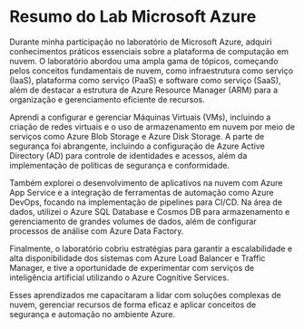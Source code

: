 # Resumo do Lab Microsoft Azure

Durante minha participação no laboratório de Microsoft Azure, adquiri conhecimentos práticos essenciais sobre a plataforma de computação em nuvem. O laboratório abordou uma ampla gama de tópicos, começando pelos conceitos fundamentais de nuvem, como infraestrutura como serviço (IaaS), plataforma como serviço (PaaS) e software como serviço (SaaS), além de destacar a estrutura de Azure Resource Manager (ARM) para a organização e gerenciamento eficiente de recursos.

Aprendi a configurar e gerenciar Máquinas Virtuais (VMs), incluindo a criação de redes virtuais e o uso de armazenamento em nuvem por meio de serviços como Azure Blob Storage e Azure Disk Storage. A parte de segurança foi abrangente, incluindo a configuração de Azure Active Directory (AD) para controle de identidades e acessos, além da implementação de políticas de segurança e conformidade.

Também explorei o desenvolvimento de aplicativos na nuvem com Azure App Service e a integração de ferramentas de automação como Azure DevOps, focando na implementação de pipelines para CI/CD. Na área de dados, utilizei o Azure SQL Database e Cosmos DB para armazenamento e gerenciamento de grandes volumes de dados, além de configurar processos de análise com Azure Data Factory.

Finalmente, o laboratório cobriu estratégias para garantir a escalabilidade e alta disponibilidade dos sistemas com Azure Load Balancer e Traffic Manager, e tive a oportunidade de experimentar com serviços de inteligência artificial utilizando o Azure Cognitive Services.

Esses aprendizados me capacitaram a lidar com soluções complexas de nuvem, gerenciar recursos de forma eficaz e aplicar conceitos de segurança e automação no ambiente Azure.
